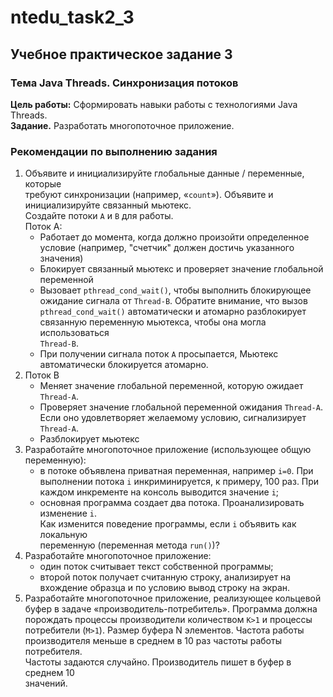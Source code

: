 # ntedu_task2_3  
## Учебное практическое задание 3  
### Тема Java Threads. Синхронизация потоков  
  
**Цель работы:** Сформировать навыки работы с технологиями Java Threads.  
**Задание.** Разработать многопоточное приложение.  
  
### Рекомендации по выполнению задания  
  
1. Объявите и инициализируйте глобальные данные / переменные, которые  
требуют синхронизации (например, «`count`»). Объявите и  
инициализируйте связанный мьютекс.  
Создайте потоки `A` и `B` для работы.  
Поток А:  
    - Работает до момента, когда должно произойти определенное  
    условие (например, "счетчик" должен достичь указанного значения)  
    - Блокирует связанный мьютекс и проверяет значение глобальной  
    переменной  
    - Вызовает `pthread_cond_wait()`, чтобы выполнить блокирующее  
    ожидание сигнала от `Thread-B`. Обратите внимание, что вызов  
    `pthread_cond_wait()` автоматически и атомарно разблокирует  
    связанную переменную мьютекса, чтобы она могла использоваться  
    `Thread-B`.  
    - При получении сигнала поток `А` просыпается, Мьютекс  
    автоматически блокируется атомарно.  
2. Поток B  
    - Меняет значение глобальной переменной, которую ожидает  
    `Thread-A`.  
    - Проверяет значение глобальной переменной ожидания `Thread-A`.  
    Если оно удовлетворяет желаемому условию, сигнализирует  
    `Thread-A`.  
    - Разблокирует мьютекс  
3. Разработайте многопоточное приложение (использующее общую  
переменную):  
    - в потоке объявлена приватная переменная, например `i=0`. При  
    выполнении потока `i` инкриминируется, к примеру, 100 раз. При  
    каждом инкременте на консоль выводится значение `i`;  
    - основная программа создает два потока. Проанализировать  
    изменение `i`.  
    Как изменится поведение программы, если `i` объявить как локальную  
    переменную (переменная метода `run()`)?  
4. Разработайте многопоточное приложение:  
    - один поток считывает текст собственной программы;  
    - второй поток получает считанную строку, анализирует на  
    вхождение образца и по условию вывод строку на экран.  
5. Разработайте многопоточное приложение, реализующее кольцевой  
буфер в задаче «производитель-потребитель». Программа должна  
порождать процессы производители количеством `K>1` и процессы  
потребители (`M>1`). Размер буфера N элементов. Частота работы  
производителя меньше в среднем в 10 раз частоты работы потребителя.  
Частоты задаются случайно. Производитель пишет в буфер в среднем 10  
значений.  
